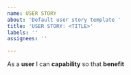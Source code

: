 ```yaml
---
name: USER STORY
about: 'Default user story template '
title: 'USER STORY: <TITLE>'
labels: ''
assignees: ''

---
```


As a **user** I can **capability** so that **benefit**

